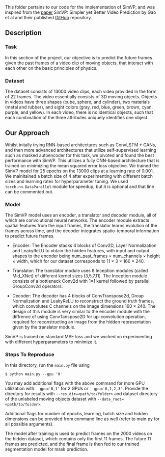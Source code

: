 This folder pertains to our code for the implementation of SimVP, and was inspired from the [paper](https://arxiv.org/pdf/2206.05099.pdf) SimVP: Simpler yet Better Video Prediction by  Gao et al and their published [GitHub](https://github.com/gaozhangyang/SimVP-Simpler-yet-Better-Video-Prediction) repository. 

## Description

### Task

In this section of the project, our objective is to predict the future frames given the past frames of a video clip of moving objects, that interact with each other on the basic principles of physics. 

### Dataset

The dataset consists of 13000 video clips, each video provided in the form of 22 frames. The video essentially consists of 3D moving objects. Objects in videos have three shapes (cube, sphere, and cylinder), two materials (metal and rubber), and eight colors (gray, red, blue, green, brown, cyan, purple, and yellow). In each video, there is no identical objects, such that each combination of the three attributes uniquely identifies one object. 


## Our Approach 

Whilst initally trying RNN-based architectures such as ConvLSTM + GANs, and then more advanced architectures that utilize self-supervised learning such as masked autoencoder for this task, we pivoted and found the best performance with SimVP. This utilizes a fully CNN-based architecture that is trained on minimizing the mean squared error loss objective. 
We trained the SimVP model for 25 epochs on the 13000 clips at a learning rate of 0.001. 
We mainitained a batch size of 4 after experimenting with different batch sizes and learning rates for hyperparameter tuning. 
We used `torch.nn.DataParallel` module for speedup, but it is optional and that line can be commented out.

### Model

The SimVP model uses an encoder, a translator and decoder module, all of which are convolutional neural networks.
The encoder module extracts spatial features from the input frames, the translator learns evolution of the frames across time, and the decoder integrates
spatio-temporal information to predict future frames.


- Encoder: The Encoder stacks 4 blocks of Conv2D, Layer Normalization and LeakyReLU to obtain the hidden features, with input and output shapes to the encoder being num_past_frames × num_channels × height × width, which for our dataset corresponds to 11 × 3 × 160 × 240. 

- Translator: The translator module uses 8 Inception modules (called Mid_XNet) of different kernel sizes (3,5,7,11). The Inception module consists of a bottleneck Conv2d with 1×1 kernel followed by parallel GroupConv2d operators.

- Decoder: The decoder has 4 blocks of ConvTranspose2d, Group Normalization and LeakyReLU to reconstruct the ground truth frames, which convolutes C channels on the image dimensions 160 × 240. The design of this module is very similar to the encoder module with the diffrence of using ConvTanspose2D for up-convolution operation, required for reconstructing an image from the hidden representation given by the translator module.


SimVP is trained on standard MSE loss and we worked on experimenting with different hyperparameters to minimize it.


### Steps To Reproduce

In this directory, run the `main.py` file using
```
$ python main.py --gpu '0'
```
You may add additional flags with the above command for more GPU utilization with `--gpu='0,1'` for 2 GPUs or `--gpu='0,1,2,3'`.
Provide the directory for results with `--res_dir=<path/to/folder>` and dataset directory of the unlabeled moving objects dataset with `--data_root=<path/to/folder>`.

Additional flags for number of epochs, learning, batch size and hidden dimensions can be provided from command line as well (refer to main.py for all possible arguments). 

The model after training is used to predict frames on the 2000 videos on the hidden dataset, which contains only the first 11 frames. 
The future 11 frames are predicted, and the final frame is then fed to our trained segmentation model for mask prediction.
